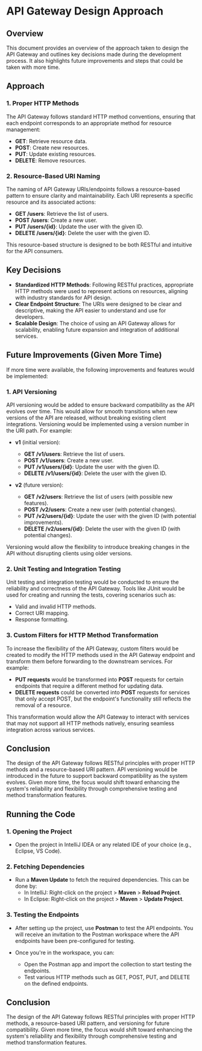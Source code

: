 # API Gateway Design Approach

## Overview
This document provides an overview of the approach taken to design the API Gateway and outlines key decisions made during the development process. It also highlights future improvements and steps that could be taken with more time.

## Approach

### 1. **Proper HTTP Methods**
The API Gateway follows standard HTTP method conventions, ensuring that each endpoint corresponds to an appropriate method for resource management:
- **GET**: Retrieve resource data.
- **POST**: Create new resources.
- **PUT**: Update existing resources.
- **DELETE**: Remove resources.

### 2. **Resource-Based URI Naming**
The naming of API Gateway URIs/endpoints follows a resource-based pattern to ensure clarity and maintainability. Each URI represents a specific resource and its associated actions:
- **GET /users**: Retrieve the list of users.
- **POST /users**: Create a new user.
- **PUT /users/{id}**: Update the user with the given ID.
- **DELETE /users/{id}**: Delete the user with the given ID.

This resource-based structure is designed to be both RESTful and intuitive for the API consumers.

## Key Decisions
- **Standardized HTTP Methods**: Following RESTful practices, appropriate HTTP methods were used to represent actions on resources, aligning with industry standards for API design.
- **Clear Endpoint Structure**: The URIs were designed to be clear and descriptive, making the API easier to understand and use for developers.
- **Scalable Design**: The choice of using an API Gateway allows for scalability, enabling future expansion and integration of additional services.

## Future Improvements (Given More Time)
If more time were available, the following improvements and features would be implemented:

### 1. **API Versioning**
API versioning would be added to ensure backward compatibility as the API evolves over time. This would allow for smooth transitions when new versions of the API are released, without breaking existing client integrations. Versioning would be implemented using a version number in the URI path. For example:
- **v1** (initial version):
    - **GET /v1/users**: Retrieve the list of users.
    - **POST /v1/users**: Create a new user.
    - **PUT /v1/users/{id}**: Update the user with the given ID.
    - **DELETE /v1/users/{id}**: Delete the user with the given ID.

- **v2** (future version):
    - **GET /v2/users**: Retrieve the list of users (with possible new features).
    - **POST /v2/users**: Create a new user (with potential changes).
    - **PUT /v2/users/{id}**: Update the user with the given ID (with potential improvements).
    - **DELETE /v2/users/{id}**: Delete the user with the given ID (with potential changes).

Versioning would allow the flexibility to introduce breaking changes in the API without disrupting clients using older versions.

### 2. **Unit Testing and Integration Testing**
Unit testing and integration testing would be conducted to ensure the reliability and correctness of the API Gateway. Tools like JUnit would be used for creating and running the tests, covering scenarios such as:
- Valid and invalid HTTP methods.
- Correct URI mapping.
- Response formatting.

### 3. **Custom Filters for HTTP Method Transformation**
To increase the flexibility of the API Gateway, custom filters would be created to modify the HTTP methods used in the API Gateway endpoint and transform them before forwarding to the downstream services. For example:
- **PUT requests** would be transformed into **POST** requests for certain endpoints that require a different method for updating data.
- **DELETE requests** could be converted into **POST** requests for services that only accept POST, but the endpoint's functionality still reflects the removal of a resource.

This transformation would allow the API Gateway to interact with services that may not support all HTTP methods natively, ensuring seamless integration across various services.

## Conclusion
The design of the API Gateway follows RESTful principles with proper HTTP methods and a resource-based URI pattern. API versioning would be introduced in the future to support backward compatibility as the system evolves. Given more time, the focus would shift toward enhancing the system's reliability and flexibility through comprehensive testing and method transformation features.



## Running the Code

### 1. **Opening the Project**
- Open the project in IntelliJ IDEA or any related IDE of your choice (e.g., Eclipse, VS Code).

### 2. **Fetching Dependencies**
- Run a **Maven Update** to fetch the required dependencies. This can be done by:
  - In IntelliJ: Right-click on the project > **Maven** > **Reload Project**.
  - In Eclipse: Right-click on the project > **Maven** > **Update Project**.

### 3. **Testing the Endpoints**
- After setting up the project, use **Postman** to test the API endpoints. You will receive an invitation to the Postman workspace where the API endpoints have been pre-configured for testing.

- Once you're in the workspace, you can:
  - Open the Postman app and import the collection to start testing the endpoints.
  - Test various HTTP methods such as GET, POST, PUT, and DELETE on the defined endpoints.

## Conclusion
The design of the API Gateway follows RESTful principles with proper HTTP methods, a resource-based URI pattern, and versioning for future compatibility. Given more time, the focus would shift toward enhancing the system's reliability and flexibility through comprehensive testing and method transformation features.